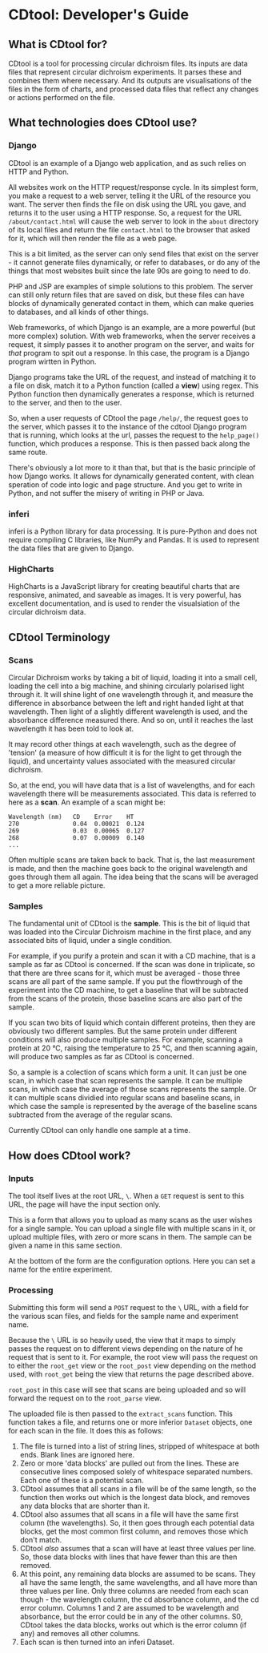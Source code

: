 # CDtool: Developer's Guide

## What is CDtool for?

CDtool is a tool for processing circular dichroism files. Its inputs are data files that represent circular dichroism experiments. It parses these and combines them where necessary. And its outputs are visualisations of the files in the form of charts, and processed data files that reflect any changes or actions performed on the file.

## What technologies does CDtool use?

### Django

CDtool is an example of a Django web application, and as such relies on HTTP and Python.

All websites work on the HTTP request/response cycle. In its simplest form, you make a request to a web server, telling it the URL of the resource you want. The server then finds the file on disk using the URL you gave, and returns it to the user using a HTTP response. So, a request for the URL `/about/contact.html` will cause the web server to look in the `about` directory of its local files and return the file `contact.html` to the browser that asked for it, which will then render the file as a web page.

This is a bit limited, as the server can only send files that exist on the server - it cannot generate files dynamically, or refer to databases, or do any of the things that most websites built since the late 90s are going to need to do.

PHP and JSP are examples of simple solutions to this problem. The server can still only return files that are saved on disk, but these files can have blocks of dynamically generated contact in them, which can make queries to databases, and all kinds of other things.

Web frameworks, of which Django is an example, are a more powerful (but more complex) solution. With web frameworks, when the server receives a request, it simply passes it to another program on the server, and waits for *that* program to spit out a response. In this case, the program is a Django program wirtten in Python.

Django programs take the URL of the request, and instead of matching it to a file on disk, match it to a Python function (called a **view**) using regex. This Python function then dynamically generates a response, which is returned to the server, and then to the user.

So, when a user requests of CDtool the page `/help/`, the request goes to the server, which passes it to the instance of the cdtool Django program that is running, which looks at the url, passes the request to the `help_page()` function, which produces a response. This is then passed back along the same route.

There's obviously a lot more to it than that, but that is the basic principle of how Django works. It allows for dynamically generated content, with clean speration of code into logic and page structure. And you get to write in Python, and not suffer the misery of writing in PHP or Java.

### inferi

inferi is a Python library for data processing. It is pure-Python and does not require compiling C libraries, like NumPy and Pandas. It is used to represent the data files that are given to Django.

### HighCharts

HighCharts is a JavaScript library for creating beautiful charts that are responsive, animated, and saveable as images. It is very powerful, has excellent documentation, and is used to render the visualsiation of the circular dichroism data.

## CDtool Terminology

### Scans

Circular Dichroism works by taking a bit of liquid, loading it into a small cell, loading the cell into a big machine, and shining circularly polarised light through it. It will shine light of one wavelength through it, and measure the difference in absorbance between the left and right handed light at that wavelength. Then light of a slightly different wavelength is used, and the absorbance difference measured there. And so on, until it reaches the last wavelength it has been told to look at.

It may record other things at each wavelength, such as the degree of 'tension' (a measure of how difficult it is for the light to get through the liquid), and uncertainty values associated with the measured circular dichroism.

So, at the end, you will have data that is a list of wavelengths, and for each wavelength there will be measurements associated. This data is referred to here as a **scan**. An example of a scan might be:

    Wavelength (nm)   CD    Error    HT
    270               0.04  0.00021  0.124
    269               0.03  0.00065  0.127
    268               0.07  0.00009  0.140
    ...

Often multiple scans are taken back to back. That is, the last measurement is made, and then the machine goes back to the original wavelength and goes through them all again. The idea being that the scans will be averaged to get a more reliable picture.

### Samples

The fundamental unit of CDtool is the **sample**. This is the bit of liquid that was loaded into the Circular Dichroism machine in the first place, and any associated bits of liquid, under a single condition.

For example, if you purify a protein and scan it with a CD machine, that is a sample as far as CDtool is concerned. If the scan was done in triplicate, so that there are three scans for it, which must be averaged - those three scans are all part of the same sample. If you put the flowthrough of the experiment into the CD machine, to get a baseline that will be subtracted from the scans of the protein, those baseline scans are also part of the sample.

If you scan two bits of liquid which contain different proteins, then they are obviously two different samples. But the same protein under different conditions will also produce multiple samples. For example, scanning a protein at 20 °C, raising the temperature to 25 °C, and then scanning again, will produce two samples as far as CDtool is concerned.

So, a sample is a colection of scans which form a unit. It can just be one scan, in which case that scan represents the sample. It can be multiple scans, in which case the average of those scans represents the sample. Or it can multiple scans dividied into regular scans and baseline scans, in which case the sample is represented by the average of the baseline scans subtracted from the average of the regular scans.

Currently CDtool can only handle one sample at a time.

## How does CDtool work?

### Inputs

The tool itself lives at the root URL, `\`. When a ``GET`` request is sent to this URL, the page will have the input section only.

This is a form that allows you to upload as many scans as the user wishes for a single sample. You can upload a single file with multiple scans in it, or upload multiple files, with zero or more scans in them. The sample can be given a name in this same section.

At the bottom of the form are the configuration options. Here you can set a name for the entire experiment.

### Processing

Submitting this form will send a `POST` request to the `\` URL, with a field for the various scan files, and fields for the sample name and experiment name.

Because the `\` URL is so heavily used, the view that it maps to simply passes the request on to different views depending on the nature of he request that is sent to it. For example, the root view will pass the request on to either the `root_get` view or the `root_post` view depending on the method used, with `root_get` being the view that returns the page described above.

`root_post` in this case will see that scans are being uploaded and so will forward the request on to the `root_parse` view.

The uploaded file is then passed to the `extract_scans` function. This function takes a file, and returns one or more inferior `Dataset` objects, one for each scan in the file. It does this as follows:

1. The file is turned into a list of string lines, stripped of whitespace at both ends. Blank lines are ignored here.
2. Zero or more 'data blocks' are pulled out from the lines. These are consecutive lines composed solely of whitespace separated numbers. Each one of these is a potential scan.
3. CDtool assumes that all scans in a file will be of the same length, so the function then works out which is the longest data block, and removes any data blocks that are shorter than it.
4. CDtool also assumes that all scans in a file will have the same first column (the wavelengths). So, it then goes through each potential data blocks, get the most common first column, and removes those which don't match.
5. CDtool *also* assumes that a scan will have at least three values per line. So, those data blocks with lines that have fewer than this are then removed.
6. At this point, any remaining data blocks are assumed to be scans. They all have the same length, the same wavelengths, and all have more than three values per line. Only three columns are needed from each scan though - the wavelength column, the cd absorbance column, and the cd error column. Columns 1 and 2 are assumed to be wavelength and absorbance, but the error could be in any of the other columns. S0, CDtool takes the data blocks, works out which is the error column (if any) and removes all other columns.
7. Each scan is then turned into an inferi Dataset.